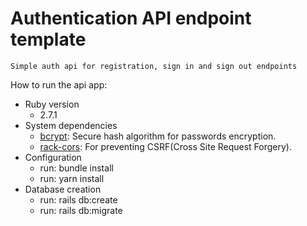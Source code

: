# Authentication API endpoint template
```
Simple auth api for registration, sign in and sign out endpoints
```
How to run the api app:

* Ruby version
  - 2.7.1
* System dependencies
  - [bcrypt](https://rubygems.org/gems/bcrypt): Secure hash algorithm for passwords encryption.
  - [rack-cors](https://rubygems.org/gems/rack-cors): For preventing CSRF(Cross Site Request Forgery).
* Configuration
  - run: bundle install
  - run: yarn install
* Database creation
  - run: rails db:create
  - run: rails db:migrate
<!-- * Database initialization

* How to run the test suite

* Services (job queues, cache servers, search engines, etc.)

* Deployment instructions

* ... -->
